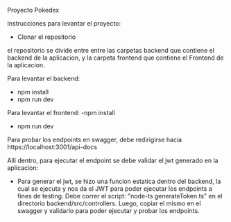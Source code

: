 Proyecto Pokedex

Instrucciones para levantar el proyecto:
- Clonar el repositorio

el repositorio se divide entre entre las carpetas backend que contiene el backend de la aplicacion, y la carpeta frontend que contiene el Frontend de la aplicacion.

Para levantar el backend:
- npm install
- npm run dev


Para levantar el frontend:
-npm install
- npm run dev


Para probar los endpoints en swagger, debe redirigirse hacia https://localhost:3001/api-docs 

Alli dentro, para ejecutar el endpoint se debe validar el jwt generado en la aplicacion:
- Para generar el jwt, se hizo una funcion estatica dentro del backend, la cual se ejecuta y nos da el JWT para poder ejecutar los endpoints a fines de testing. 
Debe correr el script: "node-ts generateToken.ts" en el directorio backend/src/controllers. Luego, copiar el mismo en el swagger y validarlo para poder ejecutar y probar los endpoints.

